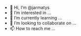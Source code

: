 - 👋 Hi, I’m @jarmatys
- 👀 I’m interested in ...
- 🌱 I’m currently learning ...
- 💞️ I’m looking to collaborate on ...
- 📫 How to reach me ...

<!---
jarmatys/jarmatys is a ✨ special ✨ repository because its `README.md` (this file) appears on your GitHub profile.
You can click the Preview link to take a look at your changes.
--->
